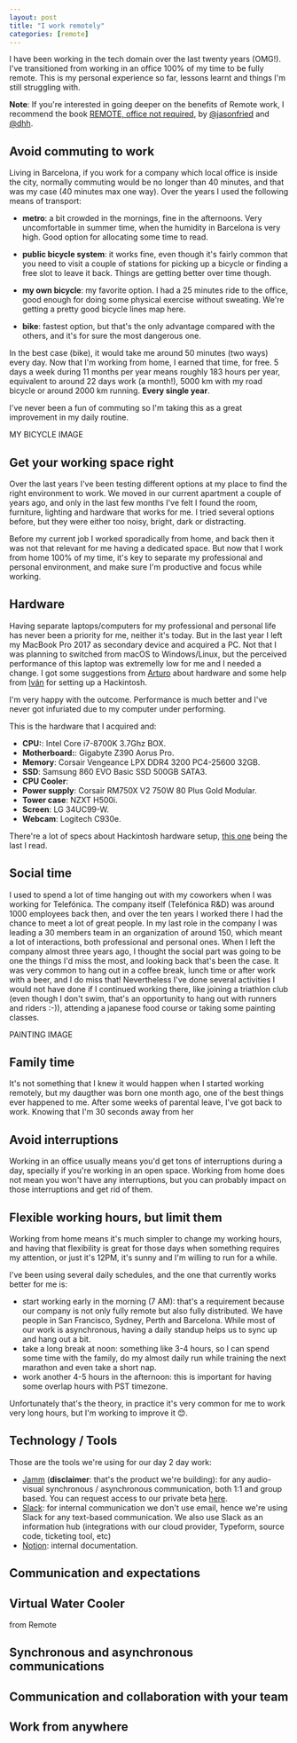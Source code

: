 ```yaml
---
layout: post
title: "I work remotely"
categories: [remote]
---
```


I have been working in the tech domain over the last twenty years (OMG!).  I've transitioned from
working in an office 100% of my time to be fully remote. This is my personal experience so far, lessons learnt and
things I'm still struggling with.

**Note**: If you're interested in going deeper on the benefits of Remote work, I recommend the book
[REMOTE, office not required](https://basecamp.com/books/remote), by [@jasonfried](https://twitter.com/jasonfried)
and [@dhh](https://twitter.com/dhh).

## Avoid commuting to work

Living in Barcelona, if you work for a company which local office is inside the city, normally commuting would be
no longer than 40 minutes, and that was my case (40 minutes max one way). Over the years I used the following means of transport:

* **metro**: a bit crowded in the mornings, fine in the afternoons. Very uncomfortable in summer time, when the humidity
    in Barcelona is very high. Good option for allocating some time to read.

* **public bicycle system**: it works fine, even though it's fairly common that you need to visit a couple of stations
    for picking up a bicycle or finding a free slot to leave it back. Things are getting better over time though.

* **my own bicycle**: my favorite option. I had a 25 minutes ride to the office, good enough for doing
    some physical exercise without sweating. We're getting a pretty good bicycle lines map here.

* **bike**: fastest option, but that's the only advantage compared with the others, and it's for sure the most dangerous one.

In the best case (bike), it would take me around 50 minutes (two ways) every day. Now that I'm working from home, I earned
that time, for free. 5 days a week during 11 months per year means roughly 183 hours per year, equivalent to around 22 days work
(a month!), 5000 km with my road bicycle or around 2000 km running. **Every single year**.

I've never been a fun of commuting so I'm taking this as a great improvement in my daily routine.

MY BICYCLE IMAGE

## Get your working space right

Over the last years I've been testing different options at my place to find the right environment to work. We moved in our current
apartment a couple of years ago, and only in the last few months I've felt I found the room, furniture, lighting and hardware that
works for me. I tried several options before, but they were either too noisy, bright, dark or distracting.

Before my current job I worked sporadically from home, and back then it was not that relevant for me having a dedicated space.
But now that I work from home 100% of my time, it's key to separate my professional and personal environment, and make sure I'm
productive and focus while working.

## Hardware

Having separate laptops/computers for my professional and personal life has never been a priority for me, neither it's today.
But in the last year I left my MacBook Pro 2017 as secondary device and acquired a PC. Not that I was planning to
switched from macOS to Windows/Linux, but the perceived performance of this laptop was extremelly low for me and I needed
a change. I got some suggestions from [Arturo](https://twitter.com/arturogdg) about hardware and some help
from [Iván](https://twitter.com/drslump) for setting up a Hackintosh.

I'm very happy with the outcome. Performance is much better and I've never got infuriated due to my computer under
performing.

This is the hardware that I acquired and:

* **CPU:**: Intel Core i7-8700K 3.7Ghz BOX.
* **Motherboard:**: Gigabyte Z390 Aorus Pro.
* **Memory**: Corsair Vengeance LPX DDR4 3200 PC4-25600 32GB.
* **SSD**: Samsung 860 EVO Basic SSD 500GB SATA3.
* **CPU Cooler**:
* **Power supply**: Corsair RM750X V2 750W 80 Plus Gold Modular.
* **Tower case**: NZXT H500i.
* **Screen**: LG 34UC99-W.
* **Webcam**: Logitech C930e.

There're a lot of specs about Hackintosh hardware setup, [this one](https://infinitediaries.net/my-2020-hackintosh-hardware-spec/) being the last I read.

## Social time

I used to spend a lot of time hanging out with my coworkers when I was working for Telefónica. The company
itself (Telefónica R&D) was around 1000 employees back then, and over the ten years I worked there I had the chance
to meet a lot of great people.
In my last role in the company I was leading a 30 members team in an organization of around 150, which meant
a lot of interactions, both professional and personal ones. When I left the company almost three years ago,
I thought the social part was going to be one the things I'd miss the most, and looking back that's been the case.
It was very common to hang out in a coffee break, lunch time or after work with a beer, and I do miss that!
Nevertheless I've done several activities I would not have done if I continued working there, like joining a triathlon club (even though
I don't swim, that's an opportunity to hang out with runners and riders :-)), attending a japanese food course or taking some painting
classes.

PAINTING IMAGE

## Family time

It's not something that I knew it would happen when I started working remotely, but my daugther was born one month ago, one of the best things ever happened to me.
After some weeks of parental leave, I've got back to work. Knowing that I'm 30 seconds away from her


## Avoid interruptions
Working in an office usually means you'd get tons of interruptions during a day, specially if you're working in an open space.
Working from home does not mean you won't have any interruptions, but you can probably impact on those interruptions and get rid of them.

## Flexible working hours, but limit them

Working from home means it's much simpler to change my working hours, and having that flexibility is great for those days
when something requires my attention, or just it's 12PM, it's sunny and I'm willing to run for a while.

I've been using several daily schedules, and the one that currently works better for me is:

- start working early in the morning (7 AM): that's a requirement because our company is not only fully remote but also fully distributed. We have people
 in San Francisco, Sydney, Perth and Barcelona. While most of our work is asynchronous, having a daily standup helps us to sync up and hang out a bit.
- take a long break at noon: something like 3-4 hours, so I can spend some time with the family, do my almost daily run while training the next marathon and
 even take a short nap.
- work another 4-5 hours in the afternoon: this is important for having some overlap hours with PST timezone.

Unfortunately that's the theory, in practice it's very common for me to work very long hours, but I'm working to improve it :blush:.

## Technology / Tools
Those are the tools we're using for our day 2 day work:

- [Jamm](https://jamm.app) (**disclaimer**: that's the product we're building): for any audio-visual synchronous / asynchronous communication, both 1:1 and group based. You
can request access to our private beta [here](https://jammhq.typeform.com/to/m0mbZw).
- [Slack](https://slack.com/): for internal communication we don't use email, hence we're using Slack for any text-based communication. We also use Slack as an information hub
(integrations with our cloud provider, Typeform, source code, ticketing tool, etc)
- [Notion](https://notion.so): internal documentation.

## Communication and expectations

## Virtual Water Cooler
from Remote

## Synchronous and asynchronous communications

## Communication and collaboration with your team

## Work from anywhere

